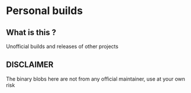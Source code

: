 # Personal builds

## What is this ?

Unofficial builds and releases of other projects

## DISCLAIMER

The binary blobs here are not from any official maintainer, use at your own risk
